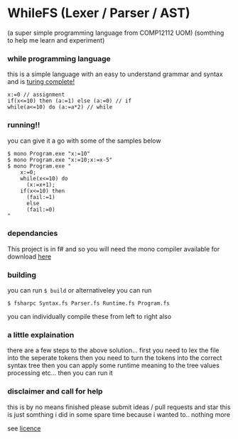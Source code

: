 # WhileFS (Lexer / Parser / AST)
(a super simple programming language from COMP12112 UOM)
(somthing to help me learn and experiment)

### while programming language

this is a simple language with an easy to understand grammar and syntax and is [turing complete!](http://en.wikipedia.org/wiki/Turing_completeness)

```
x:=0 // assignment
if(x<=10) then (a:=1) else (a:=0) // if 
while(a<=10) do (a:=a*2) // while

```

### running!!
you can give it a go with some of the samples below

```
$ mono Program.exe "x:=10"
$ mono Program.exe "x:=10;x:=x-5"
$ mono Program.exe "
    x:=0;
    while(x<=10) do
      (x:=x+1);
    if(x<=10) then
      (fail:=1)
      else
      (fail:=0)
"
```



### dependancies
This project is in f# and so you will need the mono compiler available for download
[here](http://www.go-mono.com/mono-downloads/download.html)

### building
you can run `$ build`
or alternativeley you can run 
```
$ fsharpc Syntax.fs Parser.fs Runtime.fs Program.fs
```

you can individually compile these from left to right also

### a little explaination

there are a few steps to the above solution...
first you need to lex the file into the seperate tokens
then you need to turn the tokens into the correct syntax tree
then you can apply some runtime meaning to the tree values processing etc...
then you can run it

### disclaimer and call for help

this is by no means finished please submit ideas / pull requests and star
this is just somthing i did in some spare time because i wanted to.. nothing more



see [licence](licence.md)
